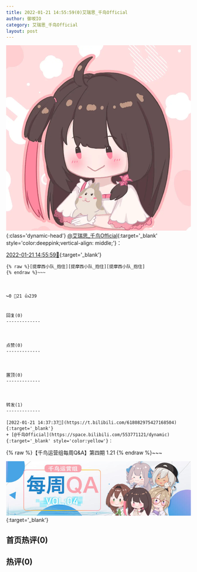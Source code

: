 ```yaml
---
title: 2022-01-21 14:55:59(0)艾瑞思_千鸟Official
author: 御坂IO
category: 艾瑞思_千鸟Official
layout: post
---
```


![img](/images/7e08840c56f251de28bdf766b647bd5fe9a5d50a.jpg){:class='dynamic-head'}
[@艾瑞思_千鸟Official](https://space.bilibili.com/1090010845/dynamic){:target='_blank' style='color:deeppink;vertical-align: middle;'}：

[2022-01-21 14:55:59🔗](https://t.bilibili.com/618087708485361223){:target='_blank'}

~~~
{% raw %}[提摩西小队_抱住][提摩西小队_抱住][提摩西小队_抱住]
{% endraw %}~~~



↪️0 💬21 👍239


回复(0)
-------------



点赞(0)
-------------



置顶(0)
-------------



转发(1)
-------------

[2022-01-21 14:37:37🔗](https://t.bilibili.com/618082975427168504){:target='_blank'}
+ [@千鸟Official](https://space.bilibili.com/553771121/dynamic){:target='_blank' style='color:yellow'}：
~~~
{% raw %}【千鸟运营组每周Q&A】第四期 1.21
{% endraw %}~~~



[![img](/images/f70d8a513f2f8900628cf47228fa0539cb09c8f0.jpg)](///www.bilibili.com/read/cv14932276){:target='_blank'}



首页热评(0)
-------------



热评(0)
-------------



